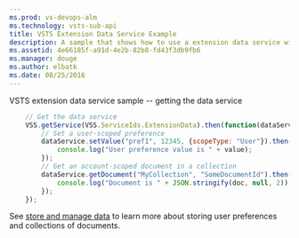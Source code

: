 ```yaml
---
ms.prod: vs-devops-alm
ms.technology: vsts-sub-api
title: VSTS Extension Data Service Example
description: A sample that shows how to use a extension data service with a VSTS extension
ms.assetid: 4e66185f-a91d-4e2b-82b8-fd43f3db9fb6
ms.manager: douge
ms.author: elbatk
ms.date: 08/25/2016
---
```


VSTS extension data service sample -- getting the data service

```js
	// Get the data service
	VSS.getService(VSS.ServiceIds.ExtensionData).then(function(dataService) {
		// Set a user-scoped preference
		dataService.setValue("pref1", 12345, {scopeType: "User"}).then(function(value) {
		    console.log("User preference value is " + value);
		});		
		// Get an account-scoped document in a collection
		dataService.getDocument("MyCollection", "SomeDocumentId").then(function(doc) {
		    console.log("Document is " + JSON.stringify(doc, null, 2));
		});
	});
```

See [store and manage data](../../../../develop/data-storage.md) to learn more about storing user preferences and collections of documents.
